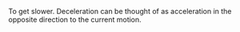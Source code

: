 To get slower. Deceleration can be thought of as acceleration in the
opposite direction to the current motion.

